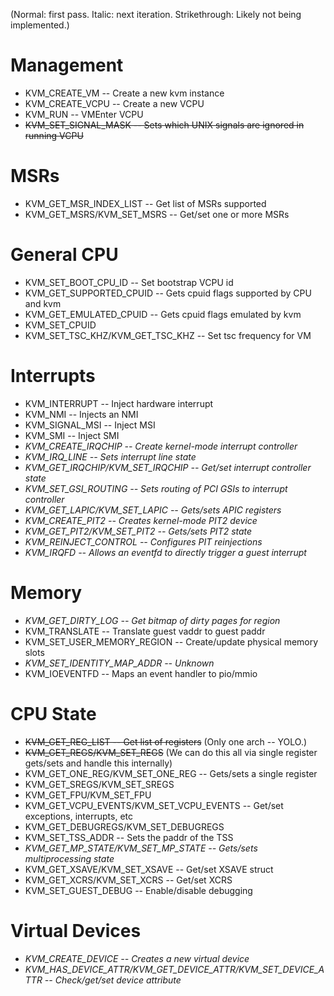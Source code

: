 (Normal: first pass.  Italic: next iteration.  Strikethrough: Likely not being implemented.)

Management
==========

- KVM_CREATE_VM -- Create a new kvm instance
- KVM_CREATE_VCPU -- Create a new VCPU
- KVM_RUN -- VMEnter VCPU
- ~~KVM_SET_SIGNAL_MASK -- Sets which UNIX signals are ignored in running VCPU~~

MSRs
====

- KVM_GET_MSR_INDEX_LIST -- Get list of MSRs supported
- KVM_GET_MSRS/KVM_SET_MSRS -- Get/set one or more MSRs

General CPU
===========

- KVM_SET_BOOT_CPU_ID -- Set bootstrap VCPU id
- KVM_GET_SUPPORTED_CPUID -- Gets cpuid flags supported by CPU and kvm
- KVM_GET_EMULATED_CPUID -- Gets cpuid flags emulated by kvm
- KVM_SET_CPUID
- KVM_SET_TSC_KHZ/KVM_GET_TSC_KHZ -- Set tsc frequency for VM

Interrupts
==========

- KVM_INTERRUPT -- Inject hardware interrupt
- KVM_NMI -- Injects an NMI
- KVM_SIGNAL_MSI -- Inject MSI
- KVM_SMI -- Inject SMI
- *KVM_CREATE_IRQCHIP -- Create kernel-mode interrupt controller*
- *KVM_IRQ_LINE -- Sets interrupt line state*
- *KVM_GET_IRQCHIP/KVM_SET_IRQCHIP -- Get/set interrupt controller state*
- *KVM_SET_GSI_ROUTING -- Sets routing of PCI GSIs to interrupt controller*
- *KVM_GET_LAPIC/KVM_SET_LAPIC -- Gets/sets APIC registers*
- *KVM_CREATE_PIT2 -- Creates kernel-mode PIT2 device*
- *KVM_GET_PIT2/KVM_SET_PIT2 -- Gets/sets PIT2 state*
- *KVM_REINJECT_CONTROL -- Configures PIT reinjections*
- *KVM_IRQFD -- Allows an eventfd to directly trigger a guest interrupt*

Memory
======

- *KVM_GET_DIRTY_LOG -- Get bitmap of dirty pages for region*
- KVM_TRANSLATE -- Translate guest vaddr to guest paddr
- KVM_SET_USER_MEMORY_REGION -- Create/update physical memory slots
- *KVM_SET_IDENTITY_MAP_ADDR -- Unknown*
- KVM_IOEVENTFD -- Maps an event handler to pio/mmio

CPU State
=========
- ~~KVM_GET_REG_LIST -- Get list of registers~~ (Only one arch -- YOLO.)
- ~~KVM_GET_REGS/KVM_SET_REGS~~ (We can do this all via single register gets/sets and handle this internally)
- KVM_GET_ONE_REG/KVM_SET_ONE_REG -- Gets/sets a single register
- KVM_GET_SREGS/KVM_SET_SREGS
- KVM_GET_FPU/KVM_SET_FPU
- KVM_GET_VCPU_EVENTS/KVM_SET_VCPU_EVENTS -- Get/set exceptions, interrupts, etc
- KVM_GET_DEBUGREGS/KVM_SET_DEBUGREGS
- KVM_SET_TSS_ADDR -- Sets the paddr of the TSS
- *KVM_GET_MP_STATE/KVM_SET_MP_STATE -- Gets/sets multiprocessing state*
- KVM_GET_XSAVE/KVM_SET_XSAVE -- Get/set XSAVE struct
- KVM_GET_XCRS/KVM_SET_XCRS -- Get/set XCRS
- KVM_SET_GUEST_DEBUG -- Enable/disable debugging


Virtual Devices
===============

- *KVM_CREATE_DEVICE -- Creates a new virtual device*
- *KVM_HAS_DEVICE_ATTR/KVM_GET_DEVICE_ATTR/KVM_SET_DEVICE_ATTR -- Check/get/set device attribute*
